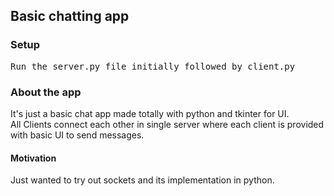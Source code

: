 ## Basic chatting app

### Setup
<pre>Run the server.py file initially followed by client.py</pre>

### About the app
<p>It's just a basic chat app made totally with python and tkinter for UI.<br/>
All Clients connect each other in single server where each client is provided with basic UI to send messages.</p> 

#### Motivation
Just wanted to try out sockets and its implementation in python.


